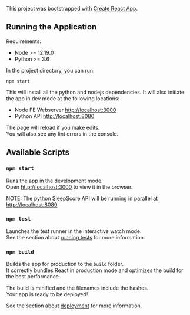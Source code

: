 This project was bootstrapped with [Create React App](https://github.com/facebook/create-react-app).

## Running the Application
Requirements:
- Node >= 12.19.0
- Python >= 3.6

In the project directory, you can run:
```
npm start
```

This will install all the python and nodejs dependencies.
It will also initiate the app in dev mode at the following locations:

- Node FE Webserver [http://localhost:3000](http://localhost:3000)
- Python API [http://localhost:8080](http://localhost:8080)

The page will reload if you make edits.<br />
You will also see any lint errors in the console.

## Available Scripts

### `npm start`

Runs the app in the development mode.<br />
Open [http://localhost:3000](http://localhost:3000) to view it in the browser.

NOTE: The python SleepScore API will be running in parallel at [http://localhost:8080](http://localhost:8080)

### `npm test`

Launches the test runner in the interactive watch mode.<br />
See the section about [running tests](https://facebook.github.io/create-react-app/docs/running-tests) for more information.

### `npm build`

Builds the app for production to the `build` folder.<br />
It correctly bundles React in production mode and optimizes the build for the best performance.

The build is minified and the filenames include the hashes.<br />
Your app is ready to be deployed!

See the section about [deployment](https://facebook.github.io/create-react-app/docs/deployment) for more information.
